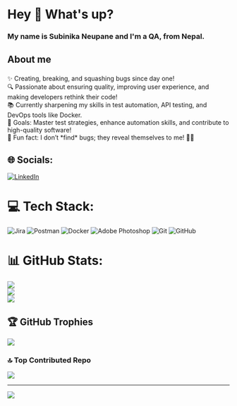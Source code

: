 <h1 align="left">Hey 👋 What's up?</h1>

###

<h3 align="left">My name is Subinika Neupane and I'm a QA, from Nepal.</h3>

###

<h2 align="left">About me</h2>

###

<p align="left">
✨ Creating, breaking, and squashing bugs since day one!<br>  
🔍 Passionate about ensuring quality, improving user experience, and making developers rethink their code!<br>  
📚 Currently sharpening my skills in test automation, API testing, and DevOps tools like Docker.<br>  
🎯 Goals: Master test strategies, enhance automation skills, and contribute to high-quality software!<br>  
🎲 Fun fact: I don’t *find* bugs; they reveal themselves to me! 🐞😉<br>  
</p>


## 🌐 Socials:
[![LinkedIn](https://img.shields.io/badge/LinkedIn-%230077B5.svg?logo=linkedin&logoColor=white)](https://www.linkedin.com/in/subinika-neupane-9bb788221/) 

# 💻 Tech Stack:
![Jira](https://img.shields.io/badge/jira-%230A0FFF.svg?style=for-the-badge&logo=jira&logoColor=white) ![Postman](https://img.shields.io/badge/Postman-FF6C37?style=for-the-badge&logo=postman&logoColor=white) ![Docker](https://img.shields.io/badge/docker-%230db7ed.svg?style=for-the-badge&logo=docker&logoColor=white) ![Adobe Photoshop](https://img.shields.io/badge/adobe%20photoshop-%2331A8FF.svg?style=for-the-badge&logo=adobe%20photoshop&logoColor=white) ![Git](https://img.shields.io/badge/git-%23F05033.svg?style=for-the-badge&logo=git&logoColor=white) ![GitHub](https://img.shields.io/badge/github-%23121011.svg?style=for-the-badge&logo=github&logoColor=white)
# 📊 GitHub Stats:
![](https://github-readme-stats.vercel.app/api?username=Subinika&theme=dark&hide_border=false&include_all_commits=false&count_private=false)<br/>
![](https://nirzak-streak-stats.vercel.app/?user=Subinika&theme=dark&hide_border=false)<br/>
![](https://github-readme-stats.vercel.app/api/top-langs/?username=Subinika&theme=dark&hide_border=false&include_all_commits=false&count_private=false&layout=compact)

## 🏆 GitHub Trophies
![](https://github-profile-trophy.vercel.app/?username=Subinika&theme=default&no-frame=false&no-bg=true&margin-w=4)

### 🔝 Top Contributed Repo
![](https://github-contributor-stats.vercel.app/api?username=Subinika&limit=5&theme=dark&combine_all_yearly_contributions=true)

---
[![](https://visitcount.itsvg.in/api?id=Subinika&icon=0&color=0)](https://visitcount.itsvg.in)

<!-- Proudly created with GPRM ( https://gprm.itsvg.in ) -->
